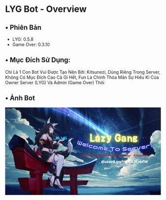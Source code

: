 # LYG Bot - Overview
## • Phiên Bản
+ LYG: 0.5.8 
+ Game Over: 0.3.10
## • Mục Đích Sử Dụng:
Chỉ Là 1 Con Bot Vui Được Tạo Nên Bởi: Kitsunezi, Dùng Riêng Trong Server, Không Có Mục Đích Cao Cả Gì Hết,
Fun Là Chính Thỏa Mãn Sự Hiếu Kì Của Owner Server (LYG) Và Admin (Game Over) Thôi
## • Ảnh Bot
![Preview image](/Assets/svbanner.png)
